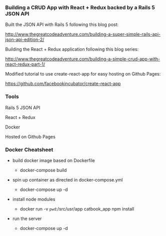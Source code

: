 ### Building a CRUD App with React + Redux backed by a Rails 5 JSON API

Built the JSON API with Rails 5 following this blog post:

http://www.thegreatcodeadventure.com/building-a-super-simple-rails-api-json-api-edition-2/

Building the React + Redux application following this blog series:

http://www.thegreatcodeadventure.com/building-a-simple-crud-app-with-react-redux-part-1/

Modified tutorial to use create-react-app for easy hosting on Github Pages:

https://github.com/facebookincubator/create-react-app

### Tools

Rails 5 JSON API

React + Redux

Docker

Hosted on Github Pages

### Docker Cheatsheet

- build docker image based on Dockerfile

  - docker-compose build

- spin up container as directed in docker-compose.yml

  - docker-compose up -d

- install node modules

  - docker run -v `pwd`:/src/usr/app catbook_app npm install

- run the server

  - docker-compose up -d
